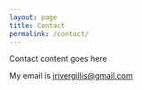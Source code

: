 ```yaml
---
layout: page
title: Contact
permalink: /contact/
---
```


Contact content goes here

My email is [jrivergillis@gmail.com](mailto:jrivergillis@gmail.com)
